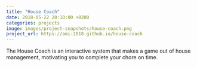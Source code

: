 ```yaml
---
title: "House Coach"
date: 2018-05-22 20:10:00 +0200
categories: projects
image: images/project-snapshots/house-coach.png
project_url: https://ami-2018.github.io/house-coach
---
```


The House Coach is an interactive system that makes a game out of house management, motivating you to complete your chore on time.
